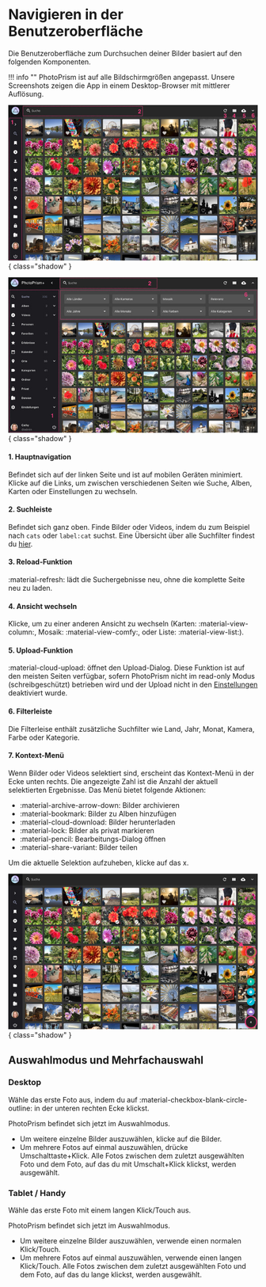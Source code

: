 # Navigieren in der Benutzeroberfläche

Die Benutzeroberfläche zum Durchsuchen deiner Bilder basiert auf den folgenden Komponenten.

!!! info ""
    PhotoPrism ist auf alle Bildschirmgrößen angepasst. Unsere Screenshots zeigen die App in einem Desktop-Browser mit mittlerer Auflösung.

![Screenshot](img/nav1edited-german.jpg){ class="shadow" }

![Screenshot](img/nav2edited-german.jpg){ class="shadow" }

#### 1. Hauptnavigation

Befindet sich auf der linken Seite und ist auf mobilen Geräten minimiert. Klicke auf die Links, um zwischen verschiedenen Seiten wie Suche, Alben, Karten oder Einstellungen zu wechseln.

#### 2. Suchleiste

Befindet sich ganz oben. Finde Bilder oder Videos, indem du zum Beispiel nach `cats` oder `label:cat` suchst. Eine Übersicht über alle Suchfilter findest du [hier](organize/search.md).

#### 3. Reload-Funktion

:material-refresh: lädt die Suchergebnisse neu, ohne die komplette Seite neu zu laden.

#### 4. Ansicht wechseln

Klicke, um zu einer anderen Ansicht zu wechseln (Karten: :material-view-column:, Mosaik: :material-view-comfy:, oder Liste: :material-view-list:).

#### 5. Upload-Funktion

:material-cloud-upload: öffnet den Upload-Dialog. Diese Funktion ist auf den meisten Seiten verfügbar, sofern PhotoPrism nicht im read-only Modus (schreibgeschützt) betrieben wird und der Upload nicht in den  [Einstellungen](settings/general.md) deaktiviert wurde.

#### 6. Filterleiste

Die Filterleise enthält zusätzliche Suchfilter wie Land, Jahr, Monat, Kamera, Farbe oder Kategorie.

#### 7. Kontext-Menü

Wenn Bilder oder Videos selektiert sind, erscheint das Kontext-Menü in der Ecke unten rechts. Die angezeigte Zahl ist die Anzahl der aktuell selektierten Ergebnisse. Das Menü bietet folgende Aktionen:

* :material-archive-arrow-down: Bilder archivieren
* :material-bookmark: Bilder zu Alben hinzufügen
* :material-cloud-download: Bilder herunterladen
* :material-lock: Bilder als privat markieren
* :material-pencil: Bearbeitungs-Dialog öffnen
* :material-share-variant: Bilder teilen

Um die aktuelle Selektion aufzuheben, klicke auf das x.

![Screenshot](img/nav3edited-german.jpg){ class="shadow" }

## Auswahlmodus und Mehrfachauswahl ##

### Desktop ###
Wähle das erste Foto aus, indem du auf :material-checkbox-blank-circle-outline: in der unteren rechten Ecke klickst.

PhotoPrism befindet sich jetzt im Auswahlmodus.

- Um weitere einzelne Bilder auszuwählen, klicke auf die Bilder.
- Um mehrere Fotos auf einmal auszuwählen, drücke Umschalttaste+Klick. Alle Fotos zwischen dem zuletzt ausgewählten Foto und dem Foto, auf das du mit Umschalt+Klick klickst, werden ausgewählt.

### Tablet / Handy ###
Wähle das erste Foto mit einem langen Klick/Touch aus.

PhotoPrism befindet sich jetzt im Auswahlmodus.

- Um weitere einzelne Bilder auszuwählen, verwende einen normalen Klick/Touch.
- Um mehrere Fotos auf einmal auszuwählen, verwende einen langen Klick/Touch. Alle Fotos zwischen dem zuletzt ausgewählten Foto und dem Foto, auf das du lange klickst, werden ausgewählt.
